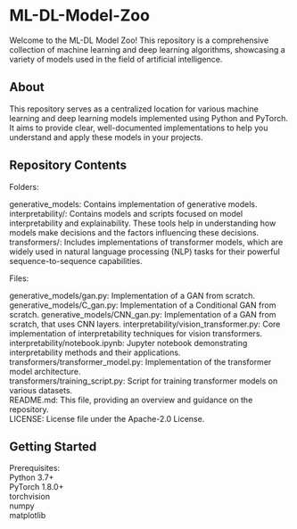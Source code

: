 # ML-DL-Model-Zoo

Welcome to the ML-DL Model Zoo! This repository is a comprehensive collection of machine learning and deep learning algorithms, showcasing a variety of models used in the field of artificial intelligence.

## About ## 

This repository serves as a centralized location for various machine learning and deep learning models implemented using Python and PyTorch. It aims to provide clear, well-documented implementations to help you understand and apply these models in your projects.

## Repository Contents ##

Folders:

generative_models: Contains implementation of generative models.
interpretability/: Contains models and scripts focused on model interpretability and explainability. These tools help in understanding how models make decisions and the factors influencing these decisions.    
transformers/: Includes implementations of transformer models, which are widely used in natural language processing (NLP) tasks for their powerful sequence-to-sequence capabilities.  

Files:

generative_models/gan.py: Implementation of a GAN from scratch.
generative_models/C_gan.py: Implementation of a Conditional GAN from scratch.
generative_models/CNN_gan.py: Implementation of a GAN from scratch, that uses CNN layers.
interpretability/vision_transformer.py: Core implementation of interpretability techniques for vision transformers.  
interpretability/notebook.ipynb: Jupyter notebook demonstrating interpretability methods and their applications.  
transformers/transformer_model.py: Implementation of the transformer model architecture.  
transformers/training_script.py: Script for training transformer models on various datasets.  
README.md: This file, providing an overview and guidance on the repository.  
LICENSE: License file under the Apache-2.0 License.  

## Getting Started ##

Prerequisites:  
Python 3.7+  
PyTorch 1.8.0+  
torchvision  
numpy  
matplotlib  
